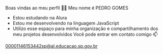Boas vindas ao meu perfil 💙💙
Meu nome é PEDRO GOMES

- Estou estudando na Alura
- Estou me desenvolvendo na linguagem JavaScript
- Utilizo esse espaço para minha organização e compartilhamento dos meu projetos desenvolvidos
Você pode entrar em contato comigo 📫

00001146153442sp@al.educacao.sp.gov.br

